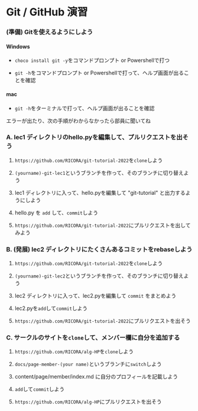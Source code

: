 # Git / GitHub 演習

### (準備) Gitを使えるようにしよう

#### Windows

  - `choco install git -y`をコマンドプロンプト or Powershellで打つ
      
  - `git -h`をコマンドプロンプト or Powershellで打って、ヘルプ画面が出ることを確認
     
    
#### mac

  - `git -h`をターミナルで打って、ヘルプ画面が出ることを確認
 

エラーが出たり、次の手順がわからなかったら部員に聞いてね

### A. lec1 ディレクトリのhello.pyを編集して、プルリクエストを出そう

   1. `https://github.com/RICORA/git-tutorial-2022`を`clone`しよう

   2. `(yourname)-git-lec1`というブランチを作って、そのブランチに切り替えよう

   3. lec1 ディレクトリに入って、hello.pyを編集して "git-tutorial" と出力するようにしよう 

   4. hello.py を `add` して、`commit`しよう

   5. `https://github.com/RICORA/git-tutorial-2022`にプルリクエストを出してみよう

### B. (発展) lec2 ディレクトリにたくさんあるコミットをrebaseしよう
  
   1. `https://github.com/RICORA/git-tutorial-2022`を`clone`しよう

   2. `(yourname)-git-lec2`というブランチを作って、そのブランチに切り替えよう

   3. lec2 ディレクトリに入って、lec2.pyを編集して `commit` をまとめよう

   4. lec2.pyを`add`して`commit`しよう 

   5. `https://github.com/RICORA/git-tutorial-2022`にプルリクエストを出そう

### C. サークルのサイトを`clone`して、メンバー欄に自分を追加する

   1. `https://github.com/RICORA/alg-HP`を`clone`しよう

   2. `docs/page-member-(your name)`というブランチに`switch`しよう

   3. content/page/member/index.md に自分のプロフィールを記載しよう

   4. `add`して`commit`しよう

   5. `https://github.com/RICORA/alg-HP`にプルリクエストを出そう
